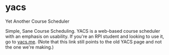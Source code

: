 # yacs
Yet Another Course Scheduler

Simple, Sane Course Scheduling.
YACS is a web-based course scheduler with an emphasis on usability.
If you're an RPI student and looking to use it, go to [yacs.me](http://yacs.me).
(Note that this link still points to the old YACS page and not the one we're making.)
